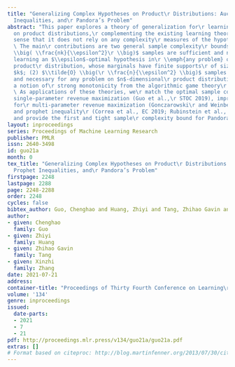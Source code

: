 ```yaml
---
title: "Generalizing Complex Hypotheses on Product\r Distributions: Auctions, Prophet
  Inequalities, and\r Pandora’s Problem"
abstract: "This paper explores a theory of generalization for\r learning problems
  on product distributions,\r complementing the existing learning theories in the\r
  sense that it does not rely on any complexity\r measures of the hypothesis classes.
  \ The main\r contributions are two general sample complexity\r bounds: (1) $\\tilde{O}
  \\big( \\frac{nk}{\\epsilon^2}\r \\big)$ samples are sufficient and necessary for\r
  learning an $\\epsilon$-optimal hypothesis in\r \\emph{any problem} on an $n$-dimensional
  product\r distribution, whose marginals have finite supports\r of sizes at most
  $k$; (2) $\\tilde{O} \\big(\r \\frac{n}{\\epsilon^2} \\big)$ samples are sufficient\r
  and necessary for any problem on $n$-dimensional\r product distributions if it satisfies
  a notion of\r strong monotonicity from the algorithmic game theory\r literature.
  \ As applications of these theories, we\r match the optimal sample complexity for\r
  single-parameter revenue maximization (Guo et al.,\r STOC 2019), improve the state-of-the-art
  for\r multi-parameter revenue maximization (Gonczarowski\r and Weinberg, FOCS 2018)
  and prophet inequality\r (Correa et al., EC 2019; Rubinstein et al., ITCS\r 2020),
  and provide the first and tight sample\r complexity bound for Pandora’s problem."
layout: inproceedings
series: Proceedings of Machine Learning Research
publisher: PMLR
issn: 2640-3498
id: guo21a
month: 0
tex_title: "Generalizing Complex Hypotheses on Product\r Distributions: Auctions,
  Prophet Inequalities, and\r Pandora’s Problem"
firstpage: 2248
lastpage: 2288
page: 2248-2288
order: 2248
cycles: false
bibtex_author: Guo, Chenghao and Huang, Zhiyi and Tang, Zhihao Gavin and Zhang, Xinzhi
author:
- given: Chenghao
  family: Guo
- given: Zhiyi
  family: Huang
- given: Zhihao Gavin
  family: Tang
- given: Xinzhi
  family: Zhang
date: 2021-07-21
address:
container-title: "Proceedings of Thirty Fourth Conference on Learning\r Theory"
volume: '134'
genre: inproceedings
issued:
  date-parts:
  - 2021
  - 7
  - 21
pdf: http://proceedings.mlr.press/v134/guo21a/guo21a.pdf
extras: []
# Format based on citeproc: http://blog.martinfenner.org/2013/07/30/citeproc-yaml-for-bibliographies/
---
```

